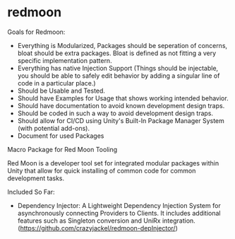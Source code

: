 # redmoon

Goals for Redmoon:

- Everything is Modularized, Packages should be seperation of concerns, bloat should be extra packages. Bloat is defined as not fitting a very specific implementation pattern.
- Everything has native Injection Support (Things should be injectable, you should be able to safely edit behavior by adding a singular line of code in a particular place.)
- Should be Usable and Tested.
- Should have Examples for Usage that shows working intended behavior.
- Should have documentation to avoid known development design traps.
- Should be coded in such a way to avoid development design traps.
- Should allow for CI/CD using Unity's Built-In Package Manager System (with potential add-ons).
- Document for used Packages

Macro Package for Red Moon Tooling

Red Moon is a developer tool set for integrated modular packages within Unity that allow for quick installing of common code for common development tasks.

Included So Far:
- Dependency Injector: A Lightweight Dependency Injection System for asynchronously connecting Providers to Clients. It includes additional features such as Singleton conversion and UniRx integration. (https://github.com/crazyjackel/redmoon-depInjector/)
